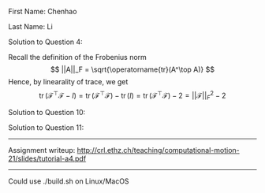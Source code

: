 First Name: Chenhao

Last Name: Li

Solution to Question 4:

Recall the definition of the Frobenius norm
$$
||A||_F = \sqrt{\operatorname{tr}(A^\top A)}
$$
Hence, by linearality of trace, we get
$$
\operatorname{tr}(\mathcal{F}^\top \mathcal{F} - I) = \operatorname{tr}(\mathcal{F}^\top \mathcal{F}) - \operatorname{tr}(I) = \operatorname{tr}(\mathcal{F}^\top \mathcal{F}) - 2 = ||\mathcal{F}||_F^2 - 2
$$


Solution to Question 10:

Solution to Question 11:

---

Assignment writeup: http://crl.ethz.ch/teaching/computational-motion-21/slides/tutorial-a4.pdf

---

Could use ./build.sh on Linux/MacOS
